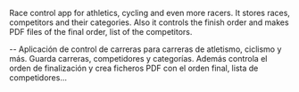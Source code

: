Race control app for athletics, cycling and even more racers.
It stores races, competitors and their categories.
Also it controls the finish order and makes PDF files of the final order, list of the competitors.

--
Aplicación de control de carreras para carreras de atletismo, ciclismo y más.
Guarda carreras, competidores y categorías.
Además controla el orden de finalización y crea ficheros PDF con el orden final, lista de competidores...
